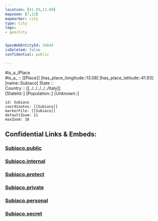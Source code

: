 ```yaml
---
location: [41.93,13.08] 
mapzoom: [7,12] 
mapmarker: city 
type: City
tags:
- geo/City


SpocWebEntityId: 34644
isDeleted: false
confidential: public

---
```

#is_a_/Place  
#is_a_ :: [[Place]] 
[has_place_longitude::13.08] 
[has_place_latitude::41.93] 
[name::Subiaco] 
State ::  
Country :: [[../../../../../Italy]]  
[StateId::] 
[Population::] 
[Unknown::] 


```leaflet
id: Subiaco
coordinates: [[Subiaco]] 
markerFile: [[Subiaco]] 
defaultZoom: 11 
maxZoom: 18
```


## Confidential Links & Embeds: 

### [Subiaco.public](/_public/\Earth\Continent\Europe\Europe~South\Italy\regions~Italy\Lazio\Roma.Province\CitySubiaco.public.md) 

### [Subiaco.internal](/_internal/\Earth\Continent\Europe\Europe~South\Italy\regions~Italy\Lazio\Roma.Province\CitySubiaco.internal.md) 

### [Subiaco.protect](/_protect/\Earth\Continent\Europe\Europe~South\Italy\regions~Italy\Lazio\Roma.Province\CitySubiaco.protect.md) 

### [Subiaco.private](/_private/\Earth\Continent\Europe\Europe~South\Italy\regions~Italy\Lazio\Roma.Province\CitySubiaco.private.md) 

### [Subiaco.personal](/_personal/\Earth\Continent\Europe\Europe~South\Italy\regions~Italy\Lazio\Roma.Province\CitySubiaco.personal.md) 

### [Subiaco.secret](/_secret/\Earth\Continent\Europe\Europe~South\Italy\regions~Italy\Lazio\Roma.Province\CitySubiaco.secret.md)

